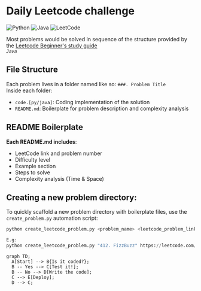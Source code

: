 # Daily Leetcode challenge

![Python](https://img.shields.io/badge/code-python-blue?logo=python&logoColor=white)
![Java](https://img.shields.io/badge/code-java-red?logo=java&logoColor=white)
![LeetCode](https://img.shields.io/badge/solved-LeetCode-yellow?logo=leetcode&logoColor=white)


Most problems would be solved in sequence of the structure provided by the [Leetcode Beginner's study guide](https://leetcode.com/explore/learn/card/the-leetcode-beginners-guide/692/challenge-problems/4421/)
<br />
 _`Java`_

## File Structure

Each problem lives in a folder named like so: `###. Problem Title`  
Inside each folder:

- `code.[py/java]`: Coding implementation of the solution
- `README.md`: Boilerplate for problem description and complexity analysis

## README Boilerplate
**Each README.md includes**:
- LeetCode link and problem number
- Difficulty level
- Example section
- Steps to solve
- Complexity analysis (Time & Space)




## Creating a new problem directory:
To quickly scaffold a new problem directory with boilerplate files, use the `create_problem.py` automation script:

```python
python create_leetcode_problem.py <problem_name> <leetcode_problem_link>

E.g:
python create_leetcode_problem.py "412. FizzBuzz" https://leetcode.com/problems/fizz-buzz/description/
```

```mermaid
graph TD;
  A[Start] --> B{Is it coded?};
  B -- Yes --> C[Test it!];
  B -- No --> D[Write the code];
  C --> E[Deploy];
  D --> C;